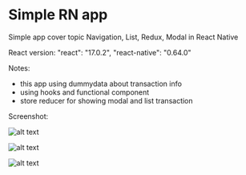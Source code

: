 # Simple RN app

Simple app cover topic Navigation, List, Redux, Modal in React Native

React version:
    "react": "17.0.2",
    "react-native": "0.64.0"
    
Notes:
 - this app using dummydata about transaction info
 - using hooks and functional component
 - store reducer for showing modal and list transaction
    
Screenshot:

![alt text](https://github.com/calvintorsaGit/flip_test_project/blob/master/ss_home.png?raw=true)

![alt text](https://github.com/calvintorsaGit/flip_test_project/blob/master/ss_detail.png?raw=true)

![alt text](https://github.com/calvintorsaGit/flip_test_project/blob/master/ss_modal.png?raw=true)
